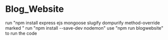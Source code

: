 # Blog_Website
run "npm install express ejs mongoose slugify dompurify method-override marked "
run "npm install --save-dev nodemon"
use "npm run blogwebsite" to run the code
